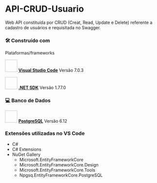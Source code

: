 # API-CRUD-Usuario

Web API constituída por CRUD (Creat, Read, Update e Delete) referente a cadastro de usuários e requisitada no Swagger. 

### 🛠️ Construído com

Plataformas/frameworks

<img scr="https://upload.wikimedia.org/wikipedia/commons/7/7d/Microsoft_.NET_logo.svg" width="40" height="40"/> **[Visual Studio Code](https://code.visualstudio.com/?WT.mc_id=javascript-0000-gllemos)** Versão 7.0.3

<img scr="https://commons.wikimedia.org/wiki/File:Visual_Studio_Code_1.35_icon.svg" width="40" height="40"/> **[.NET SDK](https://dotnet.microsoft.com/en-us/download)** Versão 1.77.0

### :computer: Banco de Dados

<img scr="https://pt.wikipedia.org/wiki/PostgreSQL#/media/Ficheiro:Postgresql_elephant.svg" width="40" height="40"/> **[PostgreSQL](https://www.postgresql.org/download/)** Versão 6.12

### Extensões utilizadas no VS Code

- C#
- C# Extensions
- NuGet Gallery 
  - Microsoft.EntityFrameworkCore
  - Microsoft.EntityFrameworkCore.Design
  - Microsoft.EntityFrameworkCore.Tools
  - Npgsq.EntityFrameworkCore.PostgreSQL

